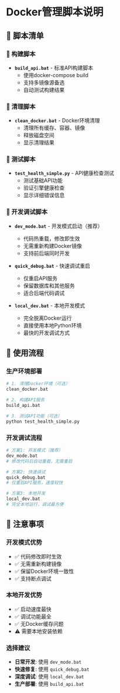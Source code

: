 # Docker管理脚本说明

## 📁 脚本清单

### 🔨 构建脚本
- **`build_api.bat`** - 标准API构建脚本
  - 使用docker-compose build
  - 支持多镜像源备选
  - 自动测试构建结果

### 🧹 清理脚本  
- **`clean_docker.bat`** - Docker环境清理
  - 清理所有缓存、容器、镜像
  - 释放磁盘空间
  - 显示清理结果

### 🧪 测试脚本
- **`test_health_simple.py`** - API健康检查测试
  - 测试基础API功能
  - 验证引擎健康检查
  - 显示详细错误信息

### 🚀 开发调试脚本
- **`dev_mode.bat`** - 开发模式启动（推荐）
  - 代码热重载，修改即生效
  - 无需重新构建Docker镜像
  - 支持前后端同时开发

- **`quick_debug.bat`** - 快速调试重启
  - 仅重启API服务
  - 保留数据库和其他服务
  - 适合后端代码调试

- **`local_dev.bat`** - 本地开发模式
  - 完全脱离Docker运行
  - 直接使用本地Python环境
  - 最快的开发调试方式

## 🚀 使用流程

### 生产环境部署
```bash
# 1. 清理Docker环境（可选）
clean_docker.bat

# 2. 构建API服务
build_api.bat

# 3. 测试API功能（可选）
python test_health_simple.py
```

### 开发调试流程
```bash
# 方案1: 开发模式（推荐）
dev_mode.bat
# 修改代码后自动重载，无需重启

# 方案2: 快速调试
quick_debug.bat
# 仅重启API服务，速度较快

# 方案3: 本地开发
local_dev.bat
# 完全本地运行，调试最方便
```

## 📝 注意事项

### 开发模式优势
- ✅ 代码修改即时生效
- ✅ 无需重新构建镜像
- ✅ 保留Docker环境一致性
- ✅ 支持断点调试

### 本地开发优势
- ✅ 启动速度最快
- ✅ 调试功能最全
- ✅ 无Docker缓存问题
- ⚠️ 需要本地安装依赖

### 选择建议
- **日常开发**: 使用 `dev_mode.bat`
- **快速修复**: 使用 `quick_debug.bat`  
- **深度调试**: 使用 `local_dev.bat`
- **生产部署**: 使用 `build_api.bat` 
